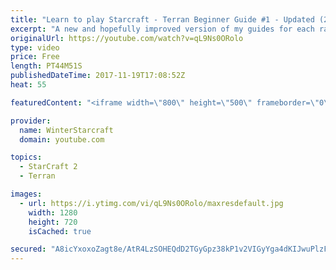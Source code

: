 ```yaml
---
title: "Learn to play Starcraft - Terran Beginner Guide #1 - Updated (2017 LOTV)"
excerpt: "A new and hopefully improved version of my guides for each race where I go over as many basics as possible while doing it live :)  I strongly believe that a super structured guide style is not very helpful compared to watching/playing the game actively.  Feedback is greatly appreciated. -- Watch live"
originalUrl: https://youtube.com/watch?v=qL9Ns0ORolo
type: video
price: Free
length: PT44M51S
publishedDateTime: 2017-11-19T17:08:52Z
heat: 55

featuredContent: "<iframe width=\"800\" height=\"500\" frameborder=\"0\" src=\"https://www.youtube.com/embed/qL9Ns0ORolo\" allow=\"accelerometer; autoplay; encrypted-media; gyroscope; picture-in-picture\" allowfullscreen></iframe>"

provider:
  name: WinterStarcraft
  domain: youtube.com

topics:
  - StarCraft 2
  - Terran

images:
  - url: https://i.ytimg.com/vi/qL9Ns0ORolo/maxresdefault.jpg
    width: 1280
    height: 720
    isCached: true

secured: "A8icYxoxoZagt8e/AtR4LzSOHEQdD2TGyGpz38kP1v2VIGyYga4dKIJwuPlzF9k8Bn7sinssF8RGIZCWtzvEWxmHY7Oc+tQWJqYmNGOoFkp2gecMaxOe3dLX7p6j60K/cMWUgCgT+dt73GNdGropCxQxywyxZ2/KM1koEsMBC3URWwN/8DlSOXBQOxk630x2EInWtfTpgYOOJ0gA+Jw1Uj97sex9mPpRD4gAubnQYDgmpKUF0T2tt/Ej97rgeqIoC6nMoKp/gcaMNBwz8VOeV4fUUc9x0KwVwy0zps8uD0ptGPbFm/caazKOmJOSl8onlDp4IStdIP69WJWPFJtRjj2oXjxu9K3rjKntJGKC8tWAi0Zab9FqknRqmGUw+GfHfGOYAemZIGZJrD2zEMDBv+6hEe0K0qRJfgvVR8306nEdw8RPIoBdAN6MAMw9Ypl8;jeb+Y6f7InfwnHytY8U86w=="
---
```


